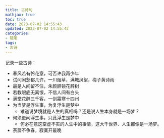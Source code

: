 ```yaml
---
title: 古诗句
mathjax: true
toc: true
date: 2023-07-02 14:55:43
updated: 2023-07-02 14:55:43
categories:
- 随笔
tags:
- 古诗
---
```

记录一些古诗：
<!--more-->

- 春风若有怜花意，可否许我再少年
- 试问闲愁都几许，一川烟草，满城风絮，梅子黄诗雨
- 最是人间留不住，朱颜辞镜花辞树
- 若教眼底无离恨，不信人间有白头
- 满堂花醉三千客，一剑霜寒十四州
- 为当梦是浮生事，为复浮生是梦中
  - 难道说梦境就是人生的真相吗？还是说人生本身就是一场梦？
- 何须更问浮生事，只此浮生是梦中
  - 何必在意这空虚不实的人生中的事情，这大千世界、人生都像是一场梦。
- 荼蘼不争春，寂寞开最晚